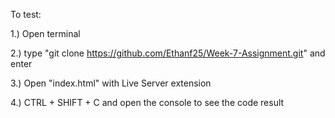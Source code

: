 To test:

1.) Open terminal

2.) type "git clone https://github.com/Ethanf25/Week-7-Assignment.git" and enter

3.) Open "index.html" with Live Server extension

4.) CTRL + SHIFT + C and open the console to see the code result
